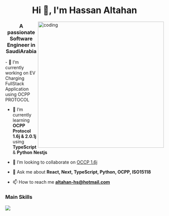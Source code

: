 <h1 align="center">Hi 👋, I'm Hassan Altahan</h1>
<img align="right" alt="coding" width="400" src="https://media0.giphy.com/media/v1.Y2lkPTc5MGI3NjExbWZzeGVsbWprZzhndmh4N241NG5iMDRwcGZhOWs4dW5xYjFrYWFuMCZlcD12MV9pbnRlcm5hbF9naWZfYnlfaWQmY3Q9Zw/iI4vhciiVh2b3j9sgo/giphy.webp">
<h3 align="center">A passionate Software Engineer in SaudiArabia</h3>
- 🔭 I’m currently working on EV Charging FullStack Application using OCPP PROTOCOL

- 🎋 I’m currently learning **OCPP Protocol 1.6j & 2.0.1j** using **TypeScript** & **Python** **Nestjs**


- 👯 I’m looking to collaborate on [OCCP 1.6j]((https://github.com/hpxix/OCPP-websocket))

- 💬 Ask me about **React, Next, TypeScript, Python, OCPP, ISO15118**

- 📫 How to reach me **altahan-hs@hotmail.com**


<h3 align="left">Main Skills</h3>

  <div align="left">
    <img src="https://skillicons.dev/icons?i=py,next,ts,nest,express,docker" />
  </div>

  
